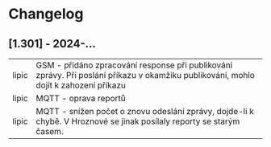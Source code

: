 # Changelog

## [1.301] - 2024-...

<table>
    <tr><td>lipic </td><td> GSM - přidáno zpracování response při publikování zprávy. Při poslání příkazu v okamžiku publikování, mohlo dojít k zahození příkazu </td></tr>
    <tr><td>lipic </td><td> MQTT - oprava reportů </td></tr>
    <tr><td>lipic </td><td> MQTT - snížen počet o znovu odeslání zprávy, dojde-li k chybě. V Hroznové se jinak posílaly reporty se starým časem.</td></tr>
</table>

